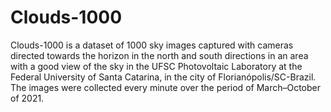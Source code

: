 # Clouds-1000
Clouds-1000 is a dataset of 1000 sky images captured with cameras directed towards the horizon in the north and south directions in an area with a good view of the sky in the UFSC Photovoltaic Laboratory at the Federal University of Santa Catarina, in the city of Florianópolis/SC-Brazil. The images were collected every minute over the period of March–October of 2021.
